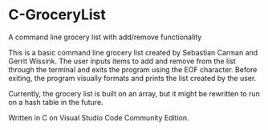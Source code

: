 # C-GroceryList
A command line grocery list with add/remove functionality

This is a basic command line grocery list created by Sebastian Carman and Gerrit Wissink. The user inputs items to add and remove from the list through the terminal and exits the program using the EOF character. Before exiting, the program visually formats and prints the list created by the user.

Currently, the grocery list is built on an array, but it might be rewritten to run on a hash table in the future.

Written in C on Visual Studio Code Community Edition.
